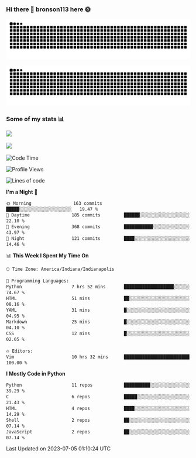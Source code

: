 ### Hi there 👋 bronson113 here 🌞
<div align="center">

![GitHub Snake Light](https://raw.githubusercontent.com/bronson113/bronson113/snake/github-snake.svg#gh-light-mode-only)

![GitHub Snake dark](https://raw.githubusercontent.com/bronson113/bronson113/snake/github-snake-dark.svg#gh-dark-mode-only)

</div>

### Some of my stats 📊
![](https://github-readme-stats-sigma-five.vercel.app/api?username=bronson113&theme=transparent&show_icons=true)

![](https://github-readme-stats-sigma-five.vercel.app/api/top-langs/?username=bronson113&theme=transparent&layout=compact&card_width=445)



<!--START_SECTION:waka-->
![Code Time](http://img.shields.io/badge/Code%20Time-277%20hrs%206%20mins-blue)

![Profile Views](http://img.shields.io/badge/Profile%20Views-11-blue)

![Lines of code](https://img.shields.io/badge/From%20Hello%20World%20I%27ve%20Written-7.1%20million%20lines%20of%20code-blue)

**I'm a Night 🦉** 

```text
🌞 Morning                163 commits         █████░░░░░░░░░░░░░░░░░░░░   19.47 % 
🌆 Daytime                185 commits         ██████░░░░░░░░░░░░░░░░░░░   22.10 % 
🌃 Evening                368 commits         ███████████░░░░░░░░░░░░░░   43.97 % 
🌙 Night                  121 commits         ████░░░░░░░░░░░░░░░░░░░░░   14.46 % 
```


📊 **This Week I Spent My Time On** 

```text
🕑︎ Time Zone: America/Indiana/Indianapolis

💬 Programming Languages: 
Python                   7 hrs 52 mins       ███████████████████░░░░░░   74.67 % 
HTML                     51 mins             ██░░░░░░░░░░░░░░░░░░░░░░░   08.16 % 
YAML                     31 mins             █░░░░░░░░░░░░░░░░░░░░░░░░   04.95 % 
Markdown                 25 mins             █░░░░░░░░░░░░░░░░░░░░░░░░   04.10 % 
CSS                      12 mins             █░░░░░░░░░░░░░░░░░░░░░░░░   02.05 % 

🔥 Editors: 
Vim                      10 hrs 32 mins      █████████████████████████   100.00 % 
```

**I Mostly Code in Python** 

```text
Python                   11 repos            ██████████░░░░░░░░░░░░░░░   39.29 % 
C                        6 repos             █████░░░░░░░░░░░░░░░░░░░░   21.43 % 
HTML                     4 repos             ████░░░░░░░░░░░░░░░░░░░░░   14.29 % 
Shell                    2 repos             ██░░░░░░░░░░░░░░░░░░░░░░░   07.14 % 
JavaScript               2 repos             ██░░░░░░░░░░░░░░░░░░░░░░░   07.14 % 
```




 Last Updated on 2023-07-05 01:10:24 UTC
<!--END_SECTION:waka-->
